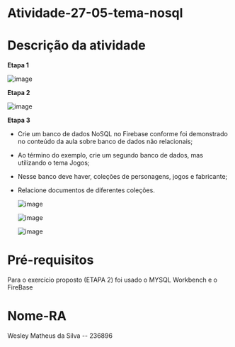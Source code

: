 # Atividade-27-05-tema-nosql

# Descrição da atividade

**Etapa 1**

![image](https://github.com/Weslethai/atividade-27-05-tema-nosql/assets/165031332/01c25e64-5a2b-4fb4-b524-e49bb07d2f50)

**Etapa 2**

![image](https://github.com/Weslethai/atividade-27-05-tema-nosql/assets/165031332/dde7762b-9f6d-47ba-b0d2-60b7271623ba)

**Etapa 3️**

- Crie um banco de dados NoSQL no Firebase conforme foi demonstrado no conteúdo da aula sobre banco de dados não relacionais;
- Ao término do exemplo, crie um segundo banco de dados, mas utilizando o tema Jogos;
- Nesse banco deve haver, coleções de personagens, jogos e fabricante;
- Relacione documentos de diferentes coleções.
  
  ![image](https://github.com/Weslethai/atividade-27-05-tema-nosql/assets/165031332/e26f9699-2008-4004-8052-625fce313d18)
  
  ![image](https://github.com/Weslethai/atividade-27-05-tema-nosql/assets/165031332/e0e33f63-c924-4e60-a47c-dd7fda502576)
  
  ![image](https://github.com/Weslethai/atividade-27-05-tema-nosql/assets/165031332/35d1e745-6817-4117-87d5-3302d81db234)


# Pré-requisitos 

Para o exercício proposto (ETAPA 2) foi usado o MYSQL Workbench e o FireBase

# Nome-RA 

Wesley Matheus da Silva -- 236896
